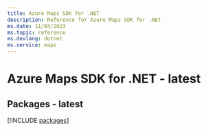```yaml
---
title: Azure Maps SDK for .NET
description: Reference for Azure Maps SDK for .NET
ms.date: 11/03/2023
ms.topic: reference
ms.devlang: dotnet
ms.service: maps
---
```

# Azure Maps SDK for .NET - latest
## Packages - latest
[!INCLUDE [packages](maps-index.md)]